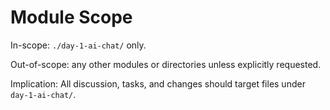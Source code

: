 # Module Scope

In-scope: `./day-1-ai-chat/` only.

Out-of-scope: any other modules or directories unless explicitly requested.

Implication: All discussion, tasks, and changes should target files under `day-1-ai-chat/`.


